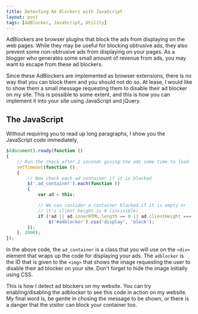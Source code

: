 ```yaml
---
title: Detecting Ad Blockers with JavaScript
layout: post
tags: [AdBlocker, JavaScript, Utility]
---
```


AdBlockers are browser plugins that block the ads from displaying on the web pages. While they may be useful for blocking obtrusive ads, they also prevent some non-obtrusive ads from displaying on your pages. As a blogger who generates some small amount of revenue from ads, you may want to escape from these ad blockers.

Since these AdBlockers are implemented as browser extensions, there is no way that you can block them and you should not do so. At lease, I would like to show them a small message requesting them to disable their ad blocker on my site. This is possible to some extent, and this is how you can implement it into your site using JavaScript and jQuery.

## The JavaScript

Without requiring you to read up long paragraphs, I show you the JavaScript code immediately.

~~~js
$(document).ready(function ()
{
    // Run the check after 2 seconds giving the ads some time to load
    setTimeout(function ()
    {
        // Now check each ad container if it is blocked
        $('.ad_container').each(function ()
        {
            var ad = this;

            // We can consider a container blocked if it is empty or
            // it's client height is 0 (invisible)
            if (!ad || ad.innerHTML.length == 0 || ad.clientHeight === 0)
                $('#adblocker').css('display', 'block');
        });
    }, 2000);
});
~~~

In the above code, the `ad_container` is a class that you will use on the `<div>` element that wraps up the code for displaying your ads. The `adblocker` is the ID that is given to the `<img>` that shows the image requesting the user to disable their ad blocker on your site. Don't forget to hide the image initially using CSS.

This is how I detect ad blockers on my website. You can try enabling/disabling the adblocker to see this code in action on my website. My final word is, be gentle in chosing the message to be shown, or there is a danger that the visitor can block your container too.
